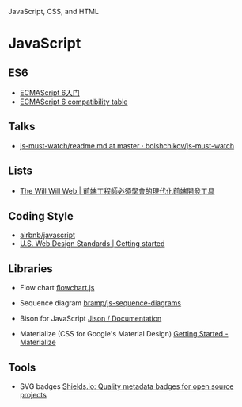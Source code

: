 JavaScript, CSS, and HTML

# JavaScript

## ES6

* [ECMAScript 6入门](http://es6.ruanyifeng.com/)
* [ECMAScript 6 compatibility table](http://kangax.github.io/compat-table/es6/)

## Talks

* [js-must-watch/readme.md at master · bolshchikov/js-must-watch](https://github.com/bolshchikov/js-must-watch/blob/master/readme.md)

## Lists

* [The Will Will Web | 前端工程師必須學會的現代化前端開發工具](http://blog.miniasp.com/post/2015/08/13/essential-frontend-tools-2015.aspx)


## Coding Style

* [airbnb/javascript](https://github.com/airbnb/javascript)
* [U.S. Web Design Standards | Getting started](https://playbook.cio.gov/designstandards/getting-started/)



## Libraries

* Flow chart [flowchart.js](http://adrai.github.io/flowchart.js/)
* Sequence diagram [bramp/js-sequence-diagrams](https://github.com/bramp/js-sequence-diagrams)

* Bison for JavaScript [Jison / Documentation](http://zaach.github.io/jison/docs/)

* Materialize (CSS for Google's Material Design) [Getting Started - Materialize](http://materializecss.com/getting-started.html)

## Tools

* SVG badges [Shields.io: Quality metadata badges for open source projects](http://shields.io/)


